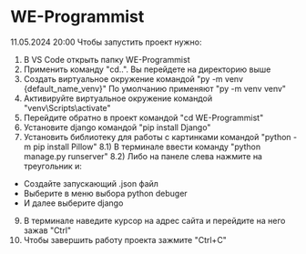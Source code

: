 # WE-Programmist
11.05.2024 20:00
Чтобы запустить проект нужно:
1) В VS Code открыть папку WE-Programmist
2) Применить команду "cd..". Вы перейдете на директорию выше
3) Создать виртуальное окружение командой "py -m venv {default_name_venv}"
По умолчанию применяют "py -m venv venv"
4) Активируйте виртуальное окружение командой "venv\Scripts\activate"
5) Перейдите обратно в проект командой "cd WE-Programmist"
6) Установите django командой "pip install Django"
7) Установить библиотеку для работы с картинками командой "python -m pip install Pillow"
8.1) В терминале ввести команду "python manage.py runserver"
8.2) Либо на панеле слева нажмите на треугольник и:
- Создайте запускающий .json файл
- Выберите в меню выбора python debuger
- И далее выберите django
9) В терминале наведите курсор на адрес сайта и перейдите на него зажав "Ctrl"
10) Чтобы завершить работу проекта зажмите "Ctrl+C"
